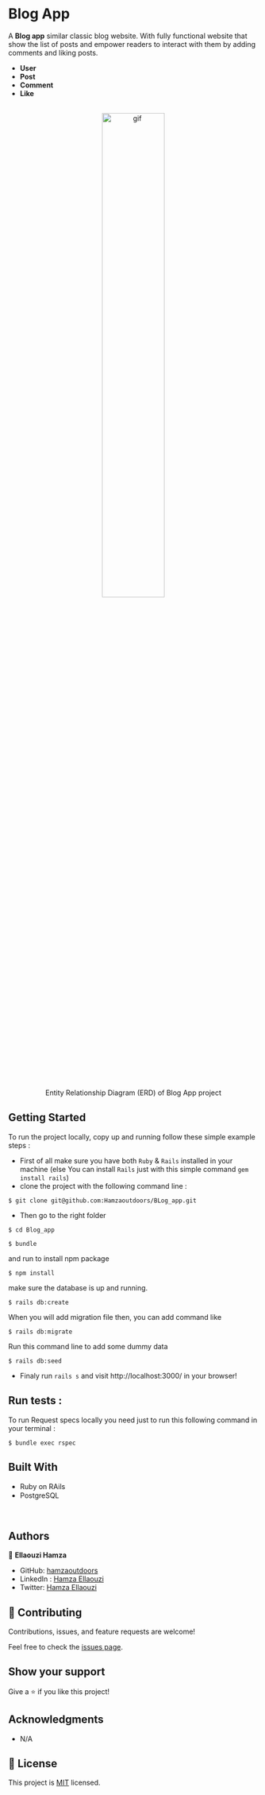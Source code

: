 
# Blog App

A **Blog app** similar classic blog website. With fully functional website that show the list of posts and empower readers to interact with them by adding comments and liking posts.
 - **User**
 - **Post**
 - **Comment**
 - **Like** 


</br>
 <div align="center">
    <img alt="gif" src="./public/blog_app_erd.png" width=50% />
    <p>Entity Relationship Diagram (ERD) of Blog App project</p>
</div>

## Getting Started
To run the project locally, copy up and running follow these simple example steps :

 - First of all make sure you have both `Ruby` & `Rails` installed in your machine
 (else You can install `Rails` just with this simple command  ```gem install rails```)
 - clone the project with the following command line : 
```
$ git clone git@github.com:Hamzaoutdoors/BLog_app.git
```
 - Then go to the right folder 
```
$ cd Blog_app
```
```
$ bundle
```
and run to install npm package
```
$ npm install
```

make sure the database is up and running.
```
$ rails db:create
```
When you will add migration file then, you can add command like
```
$ rails db:migrate
```
Run this command line to add some dummy data
```
$ rails db:seed
```

 - Finaly run `rails s` and visit http://localhost:3000/  in your browser!

 ## Run tests :

 To run Request specs locally you need just to run this following command in your terminal :

 ```
 $ bundle exec rspec
 ```


## Built With

 - Ruby on RAils  <img src="https://cdn.emojidex.com/emoji/seal/Ruby.png" width=15px>
 - PostgreSQL <img src="https://user-images.githubusercontent.com/80895497/142954032-f7072df9-3586-48f9-a9e0-7fdd284eb833.png" width=15px>
 
</br>

## Authors

👤 **Ellaouzi Hamza**

- GitHub: [hamzaoutdoors](https://github.com/Leonardoeng13)
- LinkedIn : [Hamza Ellaouzi](https://www.linkedin.com/in/leonardodeandrade/)
- Twitter: [Hamza Ellaouzi](https://twitter.com/andrede_leo)

## 🤝 Contributing

Contributions, issues, and feature requests are welcome!

Feel free to check the [issues page](https://github.com/leonardoeng13/rails_blog/issues).

## Show your support

Give a ⭐️ if you like this project!

## Acknowledgments

- N/A


## 📝 License

This project is [MIT](https://github.com/Hamzaoutdoors/Blog_app/blob/dev/LICENSE.md) licensed.

<!-- rails generate migration CreatePosts author_id:bigint title:string text:text comments_counter:integer likes_counter:integer -->

<!-- rails generate migration CreateUsers name:string photo:string bio:text posts_counter:integer  -->

<!-- rails generate migration CreateCommetns author_id:bigint post_id:bigint text:text  -->

<!-- rails generate migration CreateLikes author_id:bigint post_id:bigint-->

<!-- rails db:migrate:redo STEP=3 -->